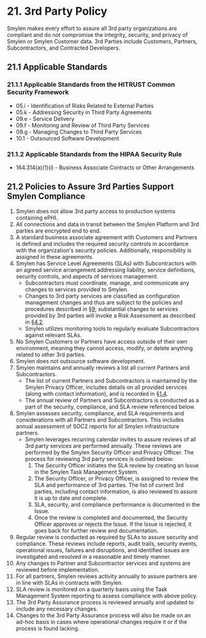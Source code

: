 # 21. 3rd Party Policy

Smylen makes every effort to assure all 3rd party organizations are compliant and do not compromise the integrity, security, and privacy of Smylen or Smylen Customer data. 3rd Parties include Customers, Partners, Subcontractors, and Contracted Developers.

## 21.1 Applicable Standards

### 21.1.1 Applicable Standards from the HITRUST Common Security Framework

*  05.i - Identification of Risks Related to External Parties
*  05.k - Addressing Security in Third Party Agreements
*  09.e - Service Delivery
*  09.f - Monitoring and Review of Third Party Services
*  09.g - Managing Changes to Third Party Services
*  10.1 - Outsourced Software Development

### 21.1.2 Applicable Standards from the HIPAA Security Rule

* 164.314(a)(1)(i) - Business Associate Contracts or Other Arrangements

## 21.2 Policies to Assure 3rd Parties Support Smylen Compliance

1. Smylen does not allow 3rd party access to production systems containing ePHI.
2. All connections and data in transit between the Smylen Platform and 3rd parties are encrypted end to end.
3. A standard business associate agreement with Customers and Partners is defined and includes the required security controls in accordance with the organization's security policies. Additionally, responsibility is assigned in these agreements.
4. Smylen has Service Level Agreements (SLAs) with Subcontractors with an agreed service arrangement addressing liability, service definitions, security controls, and aspects of services management.
   * Subcontractors must coordinate, manage, and communicate any changes to services provided to Smylen.
   * Changes to 3rd party services are classified as configuration management changes and thus are subject to the policies and procedures described in [§9](#9.-configuration-management-policy); substantial changes to services provided by 3rd parties will invoke a Risk Assessment as described in [§4.2](#4.2-risk-management-policies).
   * Smylen utilizes monitoring tools to regularly evaluate Subcontractors against relevant SLAs.
5. No Smylen Customers or Partners have access outside of their own environment, meaning they cannot access, modify, or delete anything related to other 3rd parties.
6. Smylen does not outsource software development.
7. Smylen maintains and annually reviews a list all current Partners and Subcontractors.
   * The list of current Partners and Subcontractors is maintained by the Smylen Privacy Officer, includes details on all provided services (along with contact information), and is recorded in [§1.4](#1.4-smylen-organizational-concepts).
   * The annual review of Partners and Subcontractors is conducted as a part of the security, compliance, and SLA review referenced below.
8. Smylen assesses security, compliance, and SLA requirements and considerations with all Partners and Subcontractors. This includes annual assessment of SOC2 reports for all Smylen infrastructure partners.
   * Smylen leverages recurring calendar invites to assure reviews of all 3rd party services are performed annually. These reviews are performed by the Smylen Security Officer and Privacy Officer. The process for reviewing 3rd party services is outlined below:
     1. The Security Officer initiates the SLA review by creating an Issue in the Smylen Task Management System.
     2. The Security Officer, or Privacy Officer, is assigned to review the SLA and performance of 3rd parties. The list of current 3rd parties, including contact information, is also reviewed to assure it is up to date and complete.
     3. SLA, security, and compliance performance is documented in the Issue.
     4. Once the review is completed and documented, the Security Officer approves or rejects the Issue. If the Issue is rejected, it goes back for further review and documentation.
9. Regular review is conducted as required by SLAs to assure security and compliance. These reviews include reports, audit trails, security events, operational issues, failures and disruptions, and identified issues are investigated and resolved in a reasonable and timely manner.
10. Any changes to Partner and Subcontractor services and systems are reviewed before implementation.
11. For all partners, Smylen reviews activity annually to assure partners are in line with SLAs in contracts with Smylen.
12. SLA review is monitored on a quarterly basis using the Task Management System reporting to assess compliance with above policy.
13. The 3rd Party Assurance process is reviewed annually and updated to include any necessary changes.
14. Changes to the 3rd Party Assurance process will also be made on an ad-hoc basis in cases where operational changes require it or if the process is found lacking. 
